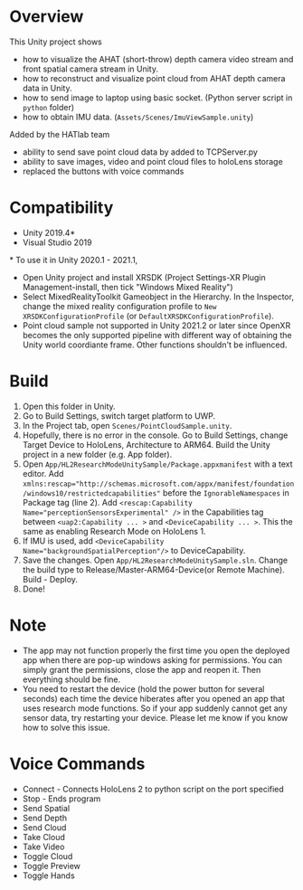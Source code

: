 # Overview
This Unity project shows 

- how to visualize the AHAT (short-throw) depth camera video stream and front spatial camera stream in Unity.
- how to reconstruct and visualize point cloud from AHAT depth camera data in Unity.
- how to send image to laptop using basic socket. (Python server script in `python` folder)
- how to obtain IMU data. (`Assets/Scenes/ImuViewSample.unity`)

Added by the HATlab team

- ability to send save point cloud data by added to TCPServer.py
- ability to save images, video and point cloud files to holoLens storage
- replaced the buttons with voice commands

# Compatibility
- Unity 2019.4*
- Visual Studio 2019

\* To use it in Unity 2020.1 - 2021.1,
- Open Unity project and install XRSDK (Project Settings-XR Plugin Management-install, then tick "Windows Mixed Reality")
- Select MixedRealityToolkit Gameobject in the Hierarchy. In the Inspector, change the mixed reality configuration profile to `New XRSDKConfigurationProfile` (or `DefaultXRSDKConfigurationProfile`).
- Point cloud sample not supported in Unity 2021.2 or later since OpenXR becomes the only supported pipeline with different way of obtaining the Unity world coordiante frame. Other functions shouldn't be influenced.

# Build
1. Open this folder in Unity.
2. Go to Build Settings, switch target platform to UWP.
3. In the Project tab, open `Scenes/PointCloudSample.unity`.
4. Hopefully, there is no error in the console. Go to Build Settings, change Target Device to HoloLens, Architecture to ARM64. Build the Unity project in a new folder (e.g. App folder).
5. Open `App/HL2ResearchModeUnitySample/Package.appxmanifest` with a text editor. Add `xmlns:rescap="http://schemas.microsoft.com/appx/manifest/foundation/windows10/restrictedcapabilities"` before the `IgnorableNamespaces` in Package tag (line 2). Add `<rescap:Capability Name="perceptionSensorsExperimental" />` in the Capabilities tag between `<uap2:Capability ... >` and `<DeviceCapability ... >`. This the same as enabling Research Mode on HoloLens 1.
6. If IMU is used, add `<DeviceCapability Name="backgroundSpatialPerception"/>` to DeviceCapability.
7. Save the changes. Open `App/HL2ResearchModeUnitySample.sln`. Change the build type to Release/Master-ARM64-Device(or Remote Machine). Build - Deploy.
8. Done!

# Note
- The app may not function properly the first time you open the deployed app when there are pop-up windows asking for permissions. You can simply grant the permissions, close the app and reopen it. Then everything should be fine.
- You need to restart the device (hold the power button for several seconds) each time the device hiberates after you opened an app that uses research mode functions. So if your app suddenly cannot get any sensor data, try restarting your device. Please let me know if you know how to solve this issue.

# Voice Commands 
- Connect - Connects HoloLens 2 to python script on the port specified
- Stop - Ends program
- Send Spatial
- Send Depth
- Send Cloud
- Take Cloud
- Take Video
- Toggle Cloud
- Toggle Preview
- Toggle Hands
